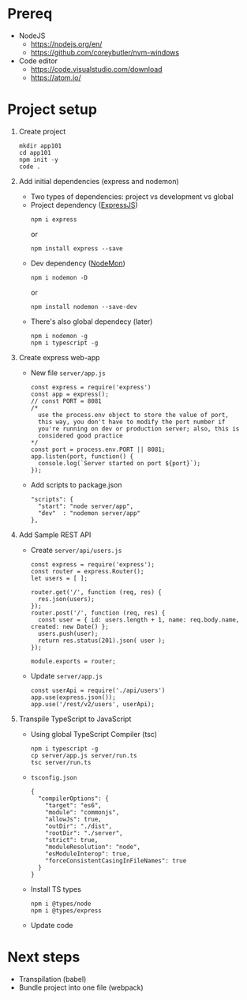 # Prereq

* NodeJS
  - https://nodejs.org/en/
  - https://github.com/coreybutler/nvm-windows
* Code editor
  - https://code.visualstudio.com/download
  - https://atom.io/

# Project setup

1. Create project
    ```
    mkdir app101
    cd app101
    npm init -y 
    code .
    ```
2. Add initial dependencies (express and nodemon)
    * Two types of dependencies: project vs development vs global
    * Project dependency ([ExpressJS](https://expressjs.com/))
      ```
      npm i express
      ```
      or
      ```
      npm install express --save
      ```
    * Dev dependency ([NodeMon](https://nodemon.io/))
      ```
      npm i nodemon -D
      ```
      or
      ```
      npm install nodemon --save-dev
      ```
    * There's also global dependecy (later)
      ```
      npm i nodemon -g
      npm i typescript -g
      ```

3. Create express web-app
   * New file `server/app.js`
      ```
      const express = require('express')
      const app = express();
      // const PORT = 8081
      /*
        use the process.env object to store the value of port,
        this way, you don't have to modify the port number if 
        you're running on dev or production server; also, this is
        considered good practice
      */
      const port = process.env.PORT || 8081;
      app.listen(port, function() {
        console.log(`Server started on port ${port}`);
      });
      ```
   * Add scripts to package.json
      ```
      "scripts": {
        "start": "node server/app",
        "dev"  : "nodemon server/app"
      },
      ```

4. Add Sample REST API
    * Create `server/api/users.js`
      ```
      const express = require('express');
      const router = express.Router();
      let users = [ ];

      router.get('/', function (req, res) {
        res.json(users);
      });
      router.post('/', function (req, res) {
        const user = { id: users.length + 1, name: req.body.name, created: new Date() };
        users.push(user);
        return res.status(201).json( user );
      });

      module.exports = router;
      ```
   * Update `server/app.js`
      ```
      const userApi = require('./api/users')
      app.use(express.json());
      app.use('/rest/v2/users', userApi);
      ```

5. Transpile TypeScript to JavaScript
    * Using global TypeScript Compiler (tsc)
      ```
      npm i typescript -g
      cp server/app.js server/run.ts
      tsc server/run.ts
      ```
    * `tsconfig.json`
      ```
      {
        "compilerOptions": {
          "target": "es6",
          "module": "commonjs",
          "allowJs": true,
          "outDir": "./dist",
          "rootDir": "./server",
          "strict": true,
          "moduleResolution": "node",
          "esModuleInterop": true,
          "forceConsistentCasingInFileNames": true
        }
      }
      ```
    * Install TS types
      ```
      npm i @types/node
      npm i @types/express
      ```
    * Update code

# Next steps
  * Transpilation (babel)
  * Bundle project into one file (webpack)
